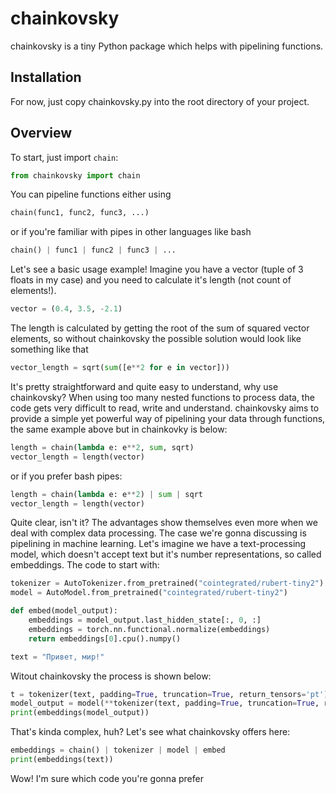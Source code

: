 # chainkovsky
chainkovsky is a tiny Python package which helps with pipelining functions.

## Installation
For now, just copy chainkovsky.py into the root directory of your project.

## Overview
To start, just import `chain`:
```python
from chainkovsky import chain 
```

You can pipeline functions either using
```python
chain(func1, func2, func3, ...)
```
or if you're familiar with pipes in other languages like bash
```python
chain() | func1 | func2 | func3 | ...
```

Let's see a basic usage example! Imagine you have a vector (tuple of 3 floats in my case) and you need to calculate it's length (not count of elements!).
```python
vector = (0.4, 3.5, -2.1)
```
The length is calculated by getting the root of the sum of squared vector elements, so without chainkovsky the possible solution would look like something like that
```python
vector_length = sqrt(sum([e**2 for e in vector]))
```
It's pretty straightforward and quite easy to understand, why use chainkovsky? When using too many nested functions to process data, the code gets very difficult to read, write and understand.
chainkovsky aims to provide a simple yet powerful way of pipelining your data through functions, the same example above but in chainkovky is below:
```python
length = chain(lambda e: e**2, sum, sqrt)
vector_length = length(vector)
```
or if you prefer bash pipes:
```python
length = chain(lambda e: e**2) | sum | sqrt
vector_length = length(vector)
```
Quite clear, isn't it? The advantages show themselves even more when we deal with complex data processing.
The case we're gonna discussing is pipelining in machine learning. Let's imagine we have a text-processing model, which
doesn't accept text but it's number representations, so called embeddings.
The code to start with:
```python
tokenizer = AutoTokenizer.from_pretrained("cointegrated/rubert-tiny2")
model = AutoModel.from_pretrained("cointegrated/rubert-tiny2")

def embed(model_output):
    embeddings = model_output.last_hidden_state[:, 0, :]
    embeddings = torch.nn.functional.normalize(embeddings)
    return embeddings[0].cpu().numpy()

text = "Привет, мир!"
``` 
Witout chainkovsky the process is shown below:
```python
t = tokenizer(text, padding=True, truncation=True, return_tensors='pt')
model_output = model(**tokenizer(text, padding=True, truncation=True, return_tensors='pt'))
print(embeddings(model_output))
```
That's kinda complex, huh? Let's see what chainkovsky offers here:
```python
embeddings = chain() | tokenizer | model | embed
print(embeddings(text))
```
Wow! I'm sure which code you're gonna prefer
